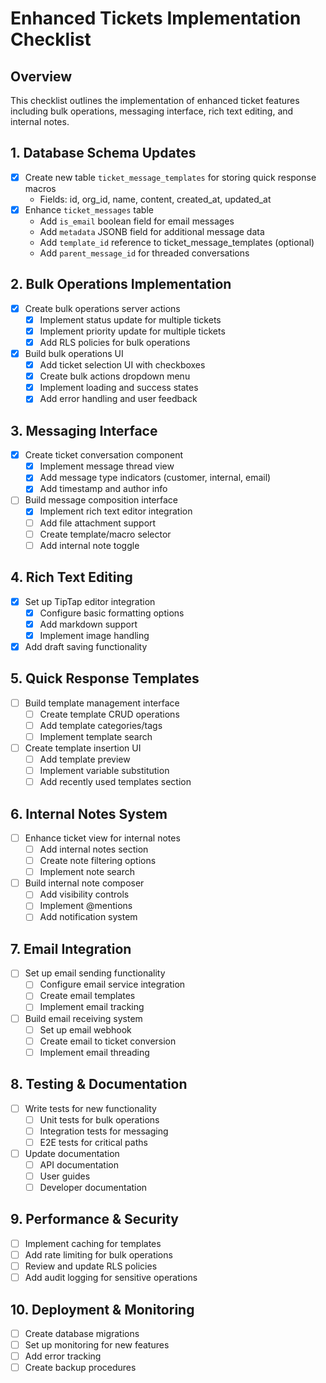 # Enhanced Tickets Implementation Checklist

## Overview
This checklist outlines the implementation of enhanced ticket features including bulk operations, messaging interface, rich text editing, and internal notes.

## 1. Database Schema Updates
- [x] Create new table `ticket_message_templates` for storing quick response macros
  - Fields: id, org_id, name, content, created_at, updated_at
- [x] Enhance `ticket_messages` table
  - Add `is_email` boolean field for email messages
  - Add `metadata` JSONB field for additional message data
  - Add `template_id` reference to ticket_message_templates (optional)
  - Add `parent_message_id` for threaded conversations

## 2. Bulk Operations Implementation
- [x] Create bulk operations server actions
  - [x] Implement status update for multiple tickets
  - [x] Implement priority update for multiple tickets
  - [x] Add RLS policies for bulk operations
- [x] Build bulk operations UI
  - [x] Add ticket selection UI with checkboxes
  - [x] Create bulk actions dropdown menu
  - [x] Implement loading and success states
  - [x] Add error handling and user feedback

## 3. Messaging Interface
- [x] Create ticket conversation component
  - [x] Implement message thread view
  - [x] Add message type indicators (customer, internal, email)
  - [x] Add timestamp and author info
- [ ] Build message composition interface
  - [x] Implement rich text editor integration
  - [ ] Add file attachment support
  - [ ] Create template/macro selector
  - [ ] Add internal note toggle

## 4. Rich Text Editing
- [x] Set up TipTap editor integration
  - [x] Configure basic formatting options
  - [x] Add markdown support
  - [x] Implement image handling
- [x] Add draft saving functionality

## 5. Quick Response Templates
- [ ] Build template management interface
  - [ ] Create template CRUD operations
  - [ ] Add template categories/tags
  - [ ] Implement template search
- [ ] Create template insertion UI
  - [ ] Add template preview
  - [ ] Implement variable substitution
  - [ ] Add recently used templates section

## 6. Internal Notes System
- [ ] Enhance ticket view for internal notes
  - [ ] Add internal notes section
  - [ ] Create note filtering options
  - [ ] Implement note search
- [ ] Build internal note composer
  - [ ] Add visibility controls
  - [ ] Implement @mentions
  - [ ] Add notification system

## 7. Email Integration
- [ ] Set up email sending functionality
  - [ ] Configure email service integration
  - [ ] Create email templates
  - [ ] Implement email tracking
- [ ] Build email receiving system
  - [ ] Set up email webhook
  - [ ] Create email to ticket conversion
  - [ ] Implement email threading

## 8. Testing & Documentation
- [ ] Write tests for new functionality
  - [ ] Unit tests for bulk operations
  - [ ] Integration tests for messaging
  - [ ] E2E tests for critical paths
- [ ] Update documentation
  - [ ] API documentation
  - [ ] User guides
  - [ ] Developer documentation

## 9. Performance & Security
- [ ] Implement caching for templates
- [ ] Add rate limiting for bulk operations
- [ ] Review and update RLS policies
- [ ] Add audit logging for sensitive operations

## 10. Deployment & Monitoring
- [ ] Create database migrations
- [ ] Set up monitoring for new features
- [ ] Add error tracking
- [ ] Create backup procedures 
